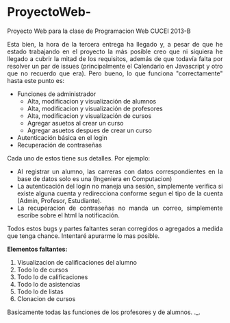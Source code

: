 ProyectoWeb-
============

Proyecto Web para la clase de Programacion Web CUCEI 2013-B

<div style="text-align: justify;">
  <p>
  Esta bien, la hora de la tercera entrega ha llegado y, a pesar de que he estado trabajando en el proyecto la más posible
  creo que ni siquiera he llegado a cubrir la mitad de los requisitos, además de que todavía falta por resolver un par de issues
  (principalmente el Calendario en Javascript y otro que no recuerdo que era).
  Pero bueno, lo que funciona "correctamente" hasta este punto es:
  </p>
  <ul>
    <li>
      Funciones de administrador
      <ul>
        <li>Alta, modificacion y visualización de alumnos</li>
        <li>Alta, modificacion y visualización de profesores</li>
        <li>Alta, modificacion y visualización de cursos</li>
        <li>Agregar asuetos al crear un curso</li>
        <li>Agregar asuetos despues de crear un curso</li>
      </ul>
    </li>
    <li>Autenticación básica en el login</li>
    <li>Recuperación de contraseñas</li>
  </ul>
  <p>
    Cada uno de estos tiene sus detalles. Por ejemplo:
  </p>
  <ul>
    <li>Al registrar un alumno, las carreras con datos correspondientes en la base de datos solo es una
        (Ingeniera en Computacion)</li>
    <li>La autenticación del login no maneja una sesión, simplemente verifica si existe alguna cuenta y
        redirecciona conforme segun el tipo de la cuenta (Admin, Profesor, Estudiante).</li>
    <li>La recuperacion de contraseñas no manda un correo, simplemente escribe sobre el html la notificación.</li>
  </ul>
  <p>
    Todos estos bugs y partes faltantes seran corregidos o agregados a medida que tenga chance. Intentaré apurarme lo mas
    posible.
  </p>
  <strong>Elementos faltantes:</strong>
  <ol>
    <li>Visualizacion de calificaciones del alumno</li>
    <li>Todo lo de cursos</li>
    <li>Todo lo de calificaciones</li>
    <li>Todo lo de asistencias</li>
    <li>Todo lo de listas</li>
    <li>Clonacion de cursos</li>
  </ol>
  <p>
    Basicamente todas las funciones de los profesores y de alumnos. ._.
  </p>
</div>
